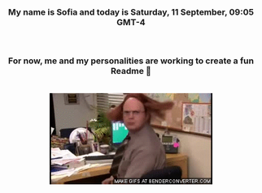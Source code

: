 


<div align="center">
<h3 >My name is Sofia and today is Saturday, 11 September, 09:05 GMT-4</h3><br>
<h3 >For now, me and my personalities are working to create a fun Readme 👋
</h3><br>
<img src='img/dwight.gif' alt='working...'/>
</div>
